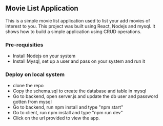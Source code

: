 ## Movie List Application

This is a simple movie list application used to list your add movies of interest to you. This project was built using React, Nodejs and mysql. It shows how to build a simple application using CRUD operations.

### Pre-requisities

- Install Nodejs on your system
- Install Mysql, set up a user and pass on your system and run it

### Deploy on local system

- clone the repo
- Copy the schema.sql to create the database and table in mysql
- Go to backend, open server.js and update the db user and password gotten from mysql
- Go to backend, run npm install and type "npm start"
- Go to client, run npm install and type "npm run dev"
- Click on the url provided to view the app.
